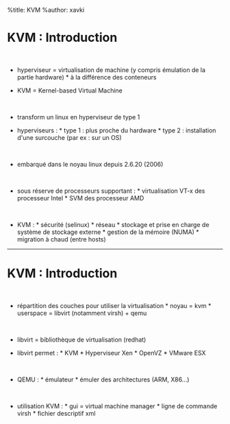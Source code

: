 %title: KVM
%author: xavki


# KVM : Introduction


<br>


* hyperviseur = virtualisation de machine (y compris émulation de la partie hardware)
		* à la différence des conteneurs

* KVM = Kernel-based Virtual Machine

<br>


* transform un linux en hyperviseur de type 1

* hyperviseurs :
		* type 1 : plus proche du hardware
		* type 2 : installation d'une surcouche (par ex : sur un OS)

<br>


* embarqué dans le noyau linux depuis 2.6.20 (2006)

<br>


* sous réserve de processeurs supportant :
		* virtualisation VT-x des processeur Intel
		* SVM des processeur AMD

<br>


* KVM :
		* sécurité (selinux)
		* réseau
		* stockage et prise en charge de système de stockage externe
		* gestion de la mémoire (NUMA)
		* migration à chaud (entre hosts)

----------------------------------------------------------------------------------------------

# KVM : Introduction


<br>


* répartition des couches pour utiliser la virtualisation
		* noyau = kvm
		* userspace = libvirt (notamment virsh) + qemu

<br>


* libvirt = bibliothèque de virtualisation (redhat)

* libvirt permet :
		* KVM
		* Hyperviseur Xen
		* OpenVZ
		* VMware ESX

<br>


* QEMU :
		* émulateur
		* émuler des architectures (ARM, X86...)

<br>

		
* utilisation KVM :
		* gui = virtual machine manager
		* ligne de commande virsh
		* fichier descriptif xml




